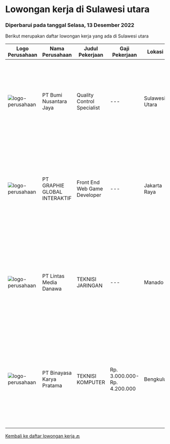 
  # Lowongan kerja di Sulawesi utara

  ### Diperbarui pada tanggal Selasa, 13 Desember 2022

  Berikut merupakan daftar lowongan kerja yang ada di Sulawesi utara

  |Logo Perusahaan | Nama Perusahaan | Judul Pekerjaan | Gaji Pekerjaan | Lokasi | Deskripsi | Tanggal diunggah | Pranala |
  | -------------- | --------------- | --------------- | --------- | --------- | -------------- | ------- | ----------- |
  |![logo-perusahaan](https://image-service-cdn.seek.com.au/3391299276fb49469d7ab284f51f1d72c46934c2/ee4dce1061f3f616224767ad58cb2fc751b8d2dc)|PT Bumi Nusantara Jaya|Quality Control Specialist|---|Sulawesi Utara|Kualifikasi: Memiliki pengalaman sebagai QC di Industri Ikan Tuna/Frozen Food/Fishery minimal 4 tahun Mengetahui kualitas ikan yang baik dan benar...|Rabu, 07 Desember 2022|https://www.jobstreet.co.id/id/job/quality-control-specialist-4116394?token=0~12c8f7e9-1412-4b20-81ae-f6007f1e2ca8&sectionRank=1&jobId=jobstreet-id-job-4116394|
|![logo-perusahaan](https://image-service-cdn.seek.com.au/f9a751ea24d68e4658d0eb7882e2db58a9b95cb0/ee4dce1061f3f616224767ad58cb2fc751b8d2dc)|PT GRAPHIE GLOBAL INTERAKTIF|Front End Web Game Developer|---|Jakarta Raya|Deskripsi Pekerjaan : Usia maksimal 40 tahun Pendidikan terakhir minimal D3 Menyenangi dunia aplikasi komputer dan pembuatan game Mempunyai kemampuan...|Selasa, 06 Desember 2022|https://www.jobstreet.co.id/id/job/front-end-web-game-developer-4113870?token=0~12c8f7e9-1412-4b20-81ae-f6007f1e2ca8&sectionRank=2&jobId=jobstreet-id-job-4113870|
|![logo-perusahaan](https://image-service-cdn.seek.com.au/f016daeca73ea64e27964850a436d6599eb2f15e/ee4dce1061f3f616224767ad58cb2fc751b8d2dc)|PT Lintas Media Danawa|TEKNISI JARINGAN|---|Manado|Kualifikasi: Usia maksimum saat melamar adalah 28 tahun Lulusan SMK/D3/S1 (TKJ, Teknik elektro, informatika, ilmu computer) dan sejenisnya Minimal...|Selasa, 29 November 2022|https://www.jobstreet.co.id/id/job/teknisi-jaringan-4123999?token=0~12c8f7e9-1412-4b20-81ae-f6007f1e2ca8&sectionRank=3&jobId=jobstreet-id-job-4123999|
|![logo-perusahaan](https://image-service-cdn.seek.com.au/7683c13df98531e06c6746a4aaa4a41636e7bb3a/ee4dce1061f3f616224767ad58cb2fc751b8d2dc)|PT Binayasa Karya Pratama|TEKNISI KOMPUTER|Rp. 3.000.000-Rp. 4.200.000|Bengkulu|Tanggung Jawab Pekerjaan: Melakukan pemantauan terhadap perangkat serta maintenance yang bersifat preventif seperti update patch Operating System dan...|Rabu, 23 November 2022|https://www.jobstreet.co.id/id/job/teknisi-komputer-4117581?token=0~12c8f7e9-1412-4b20-81ae-f6007f1e2ca8&sectionRank=4&jobId=jobstreet-id-job-4117581|


  [Kembali ke daftar lowongan kerja 🔙](../README.md#daftar-lowongan-kerja)
  